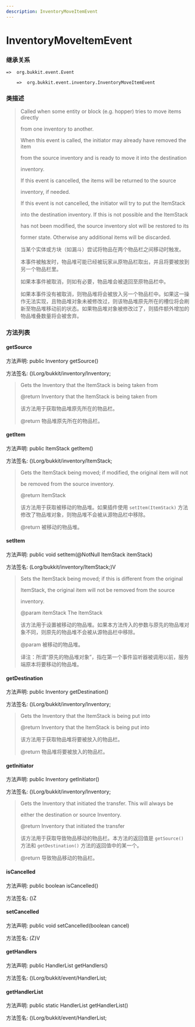 ```yaml
---
description: InventoryMoveItemEvent
---
```


# InventoryMoveItemEvent

### 继承关系

    =>  org.bukkit.event.Event

        =>  org.bukkit.event.inventory.InventoryMoveItemEvent

### 类描述

> Called when some entity or block (e.g. hopper) tries to move items directly
>
> from one inventory to another.
>
> <p>
>
> When this event is called, the initiator may already have removed the item
>
> from the source inventory and is ready to move it into the destination
>
> inventory.
>
> <p>
>
> If this event is cancelled, the items will be returned to the source
>
> inventory, if needed.
>
> <p>
>
> If this event is not cancelled, the initiator will try to put the ItemStack
>
> into the destination inventory. If this is not possible and the ItemStack
>
> has not been modified, the source inventory slot will be restored to its
>
> former state. Otherwise any additional items will be discarded.
>
> 当某个实体或方块（如漏斗）尝试将物品在两个物品栏之间移动时触发。
>
> 本事件被触发时，物品堆可能已经被玩家从原物品栏取出，并且将要被放到另一个物品栏里。
>
> 如果本事件被取消，则如有必要，物品堆会被退回至原物品栏中。
>
> 如果本事件没有被取消，则物品堆将会被放入另一个物品栏中。如果这一操作无法实现，且物品堆对象未被修改过，则该物品堆原先所在的槽位将会刷新至物品堆移动前的状态。如果物品堆对象被修改过了，则插件额外增加的物品堆叠数量将会被舍弃。

### 方法列表

#### getSource

方法声明: public Inventory getSource()

方法签名: ()Lorg/bukkit/inventory/Inventory;

> Gets the Inventory that the ItemStack is being taken from
>
> @return Inventory that the ItemStack is being taken from
>
> 该方法用于获取物品堆原先所在的物品栏。
>
> @return 物品堆原先所在的物品栏。

#### getItem

方法声明: public ItemStack getItem()

方法签名: ()Lorg/bukkit/inventory/ItemStack;

> Gets the ItemStack being moved; if modified, the original item will not
>
> be removed from the source inventory.
>
> @return ItemStack
>
> 该方法用于获取被移动的物品堆。如果插件使用 `setItem(ItemStack)` 方法修改了物品堆对象，则物品堆不会被从源物品栏中移除。
>
> @return 被移动的物品堆。

#### setItem

方法声明: public void setItem(@NotNull ItemStack itemStack)

方法签名: (Lorg/bukkit/inventory/ItemStack;)V

> Sets the ItemStack being moved; if this is different from the original
>
> ItemStack, the original item will not be removed from the source
>
> inventory.
>
> @param itemStack The ItemStack
>
> 该方法用于设置被移动的物品堆。如果本方法传入的参数与原先的物品堆对象不同，则原先的物品堆不会被从源物品栏中移除。
>
> @param 被移动的物品堆。
>
> 译注：所谓“原先的物品堆对象”，指在第一个事件监听器被调用以前，服务端原本将要移动的物品堆。

#### getDestination

方法声明: public Inventory getDestination()

方法签名: ()Lorg/bukkit/inventory/Inventory;

> Gets the Inventory that the ItemStack is being put into
>
> @return Inventory that the ItemStack is being put into
>
> 该方法用于获取物品堆将要被放入的物品栏。
>
> @return 物品堆将要被放入的物品栏。

#### getInitiator

方法声明: public Inventory getInitiator()

方法签名: ()Lorg/bukkit/inventory/Inventory;

> Gets the Inventory that initiated the transfer. This will always be
>
> either the destination or source Inventory.
>
> @return Inventory that initiated the transfer
>
> 该方法用于获取导致物品移动的物品栏。本方法的返回值是 `getSource()` 方法和 `getDestination()` 方法的返回值中的某一个。
>
> @return 导致物品移动的物品栏。

#### isCancelled

方法声明: public boolean isCancelled()

方法签名: ()Z

#### setCancelled

方法声明: public void setCancelled(boolean cancel)

方法签名: (Z)V

#### getHandlers

方法声明: public HandlerList getHandlers()

方法签名: ()Lorg/bukkit/event/HandlerList;

#### getHandlerList

方法声明: public static HandlerList getHandlerList()

方法签名: ()Lorg/bukkit/event/HandlerList;
